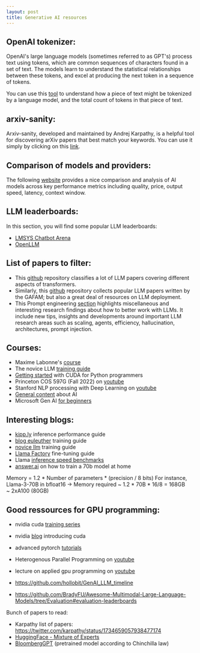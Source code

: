 ```yaml
---
layout: post
title: Generative AI resources
---
```


## OpenAI tokenizer:

OpenAI's large language models (sometimes referred to as GPT's) process text using tokens, which are common sequences of characters found in a set of text. The models learn to understand the statistical relationships between these tokens, and excel at producing the next token in a sequence of tokens.

You can use this [tool](https://huggingface.co/spaces/Xenova/the-tokenizer-playground) to understand how a piece of text might be tokenized by a language model, and the total count of tokens in that piece of text.

## arxiv-sanity:

Arxiv-sanity, developed and maintained by Andrej Karpathy, is a helpful tool for discovering arXiv papers that best match your keywords. You can use it simply by clicking on this [link](https://arxiv-sanity-lite.com/).

## Comparison of models and providers:

The following [website](https://artificialanalysis.ai/models) provides a nice comparison and analysis of AI models across key performance metrics including quality, price, output speed, latency, context window.

## LLM leaderboards:

In this section, you will find some popular LLM leaderboards:
* [LMSYS Chatbot Arena](https://huggingface.co/spaces/lmsys/chatbot-arena-leaderboard)
* [OpenLLM](https://huggingface.co/spaces/HuggingFaceH4/open_llm_leaderboard)

## List of papers to filter:

* This [github](https://github.com/tiingweii-shii/Awesome-Resource-Efficient-LLM-Papers?tab=readme-ov-file) repository classifies a lot of LLM papers covering different aspects of transformers.
* Similarly, this [github](https://github.com/Hannibal046/Awesome-LLM?tab=readme-ov-file) repository collects popular LLM papers written by the GAFAM; but also a great deal of resources on LLM deployment.
* This Prompt engineering [section](https://www.promptingguide.ai/research) highlights miscellaneous and interesting research findings about how to better work with LLMs. It include new tips, insights and developments around important LLM research areas such as scaling, agents, efficiency, hallucination, architectures, prompt injection.

## Courses:

* Maxime Labonne's [course](https://github.com/mlabonne/llm-course?tab=readme-ov-file)
* The novice LLM [training guide](https://rentry.org/llm-training)
* [Getting started](https://www.youtube.com/watch?v=nOxKexn3iBo&t=621s) with CUDA for Python programmers
* Princeton COS 597G (Fall 2022) on [youtube](https://www.cs.princeton.edu/courses/archive/fall22/cos597G/)
* Stanford NLP processing with Deep Learning on [youtube](https://www.youtube.com/playlist?list=PLoROMvodv4rMFqRtEuo6SGjY4XbRIVRd4)
* [General content](https://jalammar.github.io/) about AI
* Microsoft Gen AI [for beginners](https://microsoft.github.io/generative-ai-for-beginners/#/13-continued-learning/README?wt.mc_id=academic-105485-koreyst&id=lesson-6-building-text-generation-applications)

## Interesting blogs:

* [kipp.ly](https://kipp.ly/transformer-inference-arithmetic/) inference performance guide
* [blog euleuther](https://blog.eleuther.ai/transformer-math/) training guide
* [novice llm](https://rentry.org/llm-training) training guide
* [Llama Factory](https://github.com/hiyouga/LLaMA-Factory?tab=readme-ov-file) fine-tuning guide
* Llama [inference speed benchmarks](https://github.com/premAI-io/benchmarks)
* [answer.ai](https://www.answer.ai/posts/2024-03-06-fsdp-qlora.html) on how to train a 70b model at home

Memory = 1.2 * Number of parameters * (precision / 8 bits)
For instance, Llama-3-70B in bfloat16 -> Memory required ~ 1.2 * 70B * 16/8 = 168GB ~ 2xA100 (80GB)

## Good ressources for GPU programming:

* nvidia cuda [training series](https://www.olcf.ornl.gov/cuda-training-series/)
* nvidia [blog](https://developer.nvidia.com/blog/even-easier-introduction-cuda/) introducing cuda
* advanced pytorch [tutorials](https://pytorch.org/tutorials/advanced/cpp_extension.html)
* Heterogenous Parallel Programming on [youtube](https://www.youtube.com/playlist?list=PLzn6LN6WhlN06hIOA_ge6SrgdeSiuf9Tb)
* lecture on applied gpu programming on [youtube](https://www.youtube.com/playlist?list=PLPJwWVtf19Wgx_bupSDDSStSv-tOGGWRO)



* https://github.com/hollobit/GenAI_LLM_timeline
* https://github.com/BradyFU/Awesome-Multimodal-Large-Language-Models/tree/Evaluation#evaluation-leaderboards

Bunch of papers to read:
* Karpathy list of papers: https://twitter.com/karpathy/status/1734659057938477174
* [HuggingFace - Mixture of Experts](https://huggingface.co/blog/moe)
* [BloombergGPT](https://arxiv.org/pdf/2303.17564.pdf) (pretrained model according to Chinchilla law)
